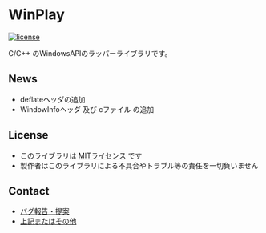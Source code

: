 # WinPlay

[![license](https://img.shields.io/badge/license-MIT-green)](https://github.com/sca1d/WinPlay/blob/master/LICENSE)

C/C++ のWindowsAPIのラッパーライブラリです。

## News
- deflateヘッダの追加
- WindowInfoヘッダ 及び cファイル の追加

## License
- このライブラリは [MITライセンス](https://ja.wikipedia.org/wiki/MIT_License) です
- 製作者はこのライブラリによる不具合やトラブル等の責任を一切負いません

## Contact
- [バグ報告・提案](https://github.com/sca1d/WinPlay/issues)
- [上記またはその他](https://twitter.com/scq1d)
